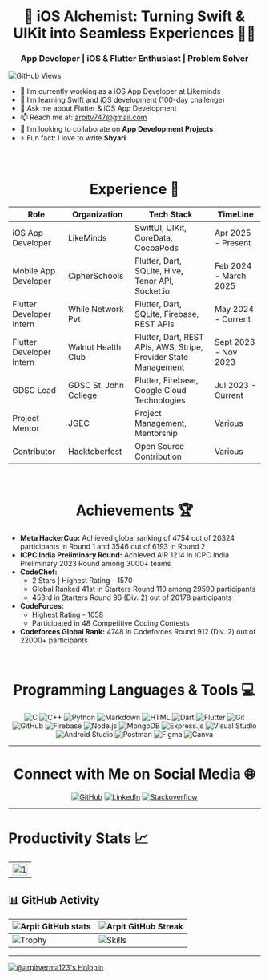 <h1 align="center">🚀 iOS Alchemist: Turning Swift & UIKit into Seamless Experiences 📱✨</h1>
<h3 align="center">App Developer | iOS & Flutter Enthusiast | Problem Solver</h3>

![GitHub Views](https://komarev.com/ghpvc/?username=arpitvermaofficial&color=0e75b6)

- 🔭 I’m currently working as a iOS App Developer at Likeminds
- 🌱 I’m learning Swift and iOS development (100-day challenge)
- 💬 Ask me about Flutter & iOS App Development
- 📫 Reach me at: arpitv747@gmail.com
- 👯 I’m looking to collaborate on **App Development Projects**
- ⚡ Fun fact: I love to write **Shyari**

<br>
<div align="center">

# Experience 💼

</div>

| Role                          | Organization        | Tech Stack                                                                                      | TimeLine          |
|-------------------------------|---------------------|-------------------------------------------------------------------------------------------------|-------------------|
| iOS App Developer               | LikeMinds        | SwiftUI, UIKit, CoreData, CocoaPods                                                              | Apr 2025 - Present|
| Mobile App Developer            | CipherSchools        | Flutter, Dart, SQLite, Hive, Tenor API, Socket.io                                                | Feb 2024 - March 2025|
| Flutter Developer Intern       | While Network Pvt   | Flutter, Dart, SQLite, Firebase, REST APIs                                                      | May 2024 - Current|
| Flutter Developer Intern       | Walnut Health Club  | Flutter, Dart, REST APIs, AWS, Stripe, Provider State Management                                 | Sept 2023 - Nov 2023 |
| GDSC Lead                      | GDSC St. John College | Flutter, Firebase, Google Cloud Technologies                                                   | Jul 2023 - Current |
| Project Mentor                 | JGEC                | Project Management, Mentorship                                                                  | Various           |
| Contributor                    | Hacktoberfest       | Open Source Contribution                                                                        | Various           |


<br>
<div align="center">

# Achievements 🏆

</div>

- **Meta HackerCup:** Achieved global ranking of 4754 out of 20324 participants in Round 1 and 3546 out of 6193 in Round 2
- **ICPC India Preliminary Round:** Achieved AIR 1214 in ICPC India Preliminary 2023 Round among 3000+ teams
- **CodeChef:**
  - 2 Stars | Highest Rating - 1570
  - Global Ranked 41st in Starters Round 110 among 29590 participants
  - 453rd in Starters Round 96 (Div. 2) out of 20178 participants
- **CodeForces:**
  - Highest Rating - 1058
  - Participated in 48 Competitive Coding Contests
- **Codeforces Global Rank:** 4748 in Codeforces Round 912 (Div. 2) out of 22000+ participants

<br>
<div align="center">

# Programming Languages & Tools 💻

</div>

<div align="center">

![C](https://img.shields.io/badge/c-%2300599C.svg?style=for-the-badge&logo=c&logoColor=white)
![C++](https://img.shields.io/badge/c++-%2300599C.svg?style=for-the-badge&logo=c%2B%2B&logoColor=white)
![Python](https://img.shields.io/badge/python-3670A0?style=for-the-badge&logo=python&logoColor=ffdd54)
![Markdown](https://img.shields.io/badge/Markdown-000000?style=for-the-badge&logo=markdown&logoColor=white)
![HTML](https://img.shields.io/badge/html5-%23E34F26.svg?style=for-the-badge&logo=html5&logoColor=white)
![Dart](https://img.shields.io/badge/dart-%230175C2.svg?style=for-the-badge&logo=dart&logoColor=white)
![Flutter](https://img.shields.io/badge/Flutter-%2302569B.svg?style=for-the-badge&logo=Flutter&logoColor=white)
![Git](https://img.shields.io/badge/git-%23F05033.svg?style=for-the-badge&logo=git&logoColor=white)
![GitHub](https://img.shields.io/badge/github-%23121011.svg?style=for-the-badge&logo=github&logoColor=white)
![Firebase](https://img.shields.io/badge/firebase-%23039BE5.svg?style=for-the-badge&logo=firebase)
![Node.js](https://img.shields.io/badge/Node.js-43853D?style=for-the-badge&logo=node.js&logoColor=white)
![MongoDB](https://img.shields.io/badge/MongoDB-4EA94B?style=for-the-badge&logo=mongodb&logoColor=white)
![Express.js](https://img.shields.io/badge/Express.js-404D59?style=for-the-badge)
![Visual Studio](https://img.shields.io/badge/Visual_Studio-5C2D91?style=for-the-badge&logo=visual%20studio&logoColor=white)
![Android Studio](https://img.shields.io/badge/Android_Studio-3DDC84?style=for-the-badge&logo=android-studio&logoColor=white)
![Postman](https://camo.githubusercontent.com/3f0e26b0951bab845a1bb9a7198ecca0da272e462921b6edd85879f3673b6927/68747470733a2f2f696d672e736869656c64732e696f2f62616467652f506f73746d616e2d4646364333373f7374796c653d666f722d7468652d6261646765266c6f676f3d706f73746d616e266c6f676f436f6c6f723d7768697465)
![Figma](https://img.shields.io/badge/figma-%23F24E1E.svg?style=for-the-badge&logo=figma&logoColor=white)
![Canva](https://img.shields.io/badge/Canva-%2300C4CC.svg?style=for-the-badge&logo=Canva&logoColor=white)
</div>

---

<div align="center">

# Connect with Me on Social Media 🌐

</div>

<div align="center">

[![GitHub](https://img.shields.io/static/v1?style=for-the-badge&label=GitHub&labelColor=silver&logo=github&logoColor=black&message=arpitvermaofficial&color=black&link=https://github.com/arpitvermaofficial)](https://github.com/arpitvermaofficial)
[![LinkedIn](https://img.shields.io/static/v1?style=for-the-badge&label=LinkedIn&labelColor=silver&logo=linkedin&logoColor=blue&message=Arpit_Verma&color=blue&link=https://linkedin.com/in/arpit-v-1a4205220)](https://linkedin.com/in/arpit-v-1a4205220)
[![Stackoverflow](https://img.shields.io/static/v1?style=for-the-badge&label=stackoverflow&labelColor=silver&logo=stackoverflow&logoColor=blue&message=Arpit_Verma&color=blue&link=https://stackoverflow.com/users/18079531/arpit-verma)](https://stackoverflow.com/users/18079531/arpit-verma)
</div>

---

# Productivity Stats 📈

<table>
  <tr>
    <td><img src="https://github-profile-summary-cards.vercel.app/api/cards/profile-details?username=arpitvermaofficial&theme=monokai" display=block width=100% height=auto alt="1"></td>
  </tr> 
</table>

## 📊 GitHub Activity

| ![Arpit GitHub stats](https://github-readme-stats.vercel.app/api?username=arpitvermaofficial&show_icons=true&theme=radical) | ![Arpit GitHub Streak](https://streak-stats.demolab.com/?user=arpitvermaofficial&hide_border=true&theme=dracula) |
| ------------------------------------------------------------------------------------------------------------------------ | -------------------------------------------------------------------------------------------------------------------- |
| ![Trophy](https://github-profile-trophy.vercel.app/?username=arpitvermaofficial&theme=dracula&column=4&no-frame=true) | ![Skills](https://github-readme-stats.vercel.app/api/top-langs/?username=arpitvermaofficial&langs_count=10&hide_border=true&layout=compact&theme=dracula) |

---

[![@arpitverma123's Holopin](https://holopin.me/arpitverma123)](https://holopin.io/@arpitverma123)
